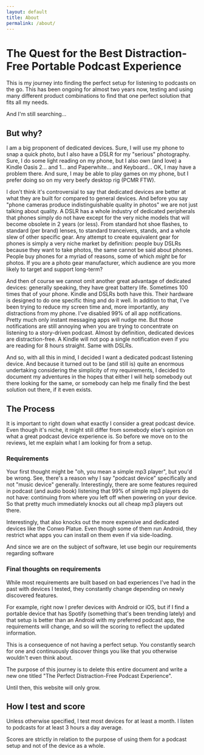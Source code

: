 ```yaml
---
layout: default
title: About
permalink: /about/
---
```

# The Quest for the Best Distraction-Free Portable Podcast Experience

This is my journey into finding the perfect setup for listening to podcasts on the go. This has been ongoing for almost two years now, testing and using many different product combinations to find that one perfect solution that fits all my needs.

And I'm still searching…

## But why?
I am a big proponent of dedicated devices. Sure, I will use my phone to snap a quick photo, but I also have a DSLR for my "serious" photography. Sure, I do some light reading on my phone, but I also own (and love) a Kindle Oasis 2… and 1… and Paperwhite… and Keyboard… OK, I may have a problem there. And sure, I may be able to play games on my phone, but I prefer doing so on my very beefy desktop rig (PCMR FTW).

I don't think it's controversial to say that dedicated devices are better at what they are built for compared to general devices. And before you say "phone cameras produce indistinguishable quality in photos" we are not just talking about quality. A DSLR has a whole industry of dedicated peripherals that phones simply do not have except for the very niche models that will become obsolete in 2 years (or less). From standard hot shoe flashes, to standard (per brand) lenses, to standard tranceivers, stands, and a whole slew of other specific gear. Any attempt to create equivalent gear for phones is simply a very niche market by definition: people buy DSLRs because they want to take photos, the same cannot be said about phones. People buy phones for a myriad of reasons, some of which *might* be for photos. If you are a photo gear manufacturer, which audience are you more likely to target and support long-term?

And then of course we cannot omit another great advantage of dedicated devices: generally speaking, they have great battery life. Sometimes 100 times that of your phone. Kindle and DSLRs both have this. Their hardware is designed to do one specific thing and do it well.
In addition to that, I've been trying to reduce my screen time and, more importantly, any distractions from my phone. I've disabled 99% of all app notifications. Pretty much only instant messaging apps will nudge me. But those notifications are still annoying when you are trying to concentrate on listening to a story-driven podcast. Almost by definition, dedicated devices are distraction-free. A Kindle will not pop a single notification even if you are reading for 8 hours straight. Same with DSLRs.

And so, with all this in mind, I decided I want a dedicated podcast listening device. And because it turned out to be (and still is) quite an enormous undertaking considering the simplicity of my requirements, I decided to document my adventures in the hopes that either I will help somebody out there looking for the same, or somebody can help me finally find the best solution out there, if it even exists.

## The Process
It is important to right down what exactly I consider a great podcast device. Even though it's niche, it might still differ from somebody else's opinion on what a great podcast device experience is. So before we move on to the reviews, let me explain what I am looking for from a setup.

### Requirements
Your first thought might be "oh, you mean a simple mp3 player", but you'd be wrong. See, there's a reason why I say "podcast device" specifically and not "music device" generally. Interestingly, there are some features required in podcast (and audio book) listening that 99% of simple mp3 players do not have: continuing from where you left off when powering on your device. So that pretty much immediately knocks out all cheap mp3 players out there.

Interestingly, that also knocks out the more expensive and dedicated devices like the Conwo Platue. Even though some of them run Android, they restrict what apps you can install on them even if via side-loading.

And since we are on the subject of software, let use begin our requirements regarding software
### Final thoughts on requirements
While most requirements are built based on bad experiences I've had in the past with devices I tested, they constantly change depending on newly discovered features.

For example, right now I prefer devices with Android or iOS, but if I find a portable device that has Spotify (something that's been trending lately) and that setup is better than an Android with my preferred podcast app, the requirements will change, and so will the scoring to reflect the updated information. 

This is a consequence of not having a perfect setup. You constantly search for one and continuously discover things you like that you otherwise wouldn't even think about.

The purpose of this journey is to delete this entire document and write a new one titled "The Perfect Distraction-Free Podcast Experience".

Until then, this website will only grow.

## How I test and score
Unless otherwise specified, I test most devices for at least a month. I listen to podcasts for at least 3 hours a day average.

Scores are strictly in relation to the purpose of using them for a podcast setup and not of the device as a whole.